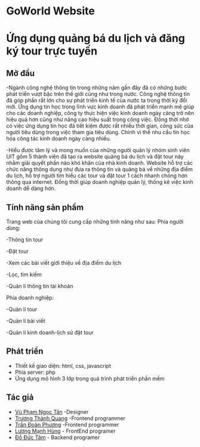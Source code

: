 # GoWorld Website
# Ứng dụng quảng bá du lịch và đăng ký tour trực tuyến

## Mở đầu
-Ngành công nghệ thông tin trong những năm gần đây đã có những bước phát triển vượt bậc trên thế giới cũng như trong nước. Công nghệ thông tin đã góp phần rất lớn cho sự phát triển kinh tế của nước ta trong thời kỳ đổi mới. Ứng dụng tin học trong lĩnh vực kinh doanh đã phát triển mạnh mẽ giúp cho các doanh nghiệp, công ty thực hiện việc kinh doanh ngày càng trở nên hiệu quả hơn cũng như nâng cao hiệu suất trong công việc. Đồng thời nhờ có việc ứng dụng tin học đã tiết kiệm được rất nhiều thời gian, công sức của người tiêu dùng trong việc tham gia tiêu dùng. Chính vì thế nhu cầu tin học hóa công tác kinh doanh ngày càng nhiều. 

-Hiểu được tâm lý và mong muốn của những người quản lý nhóm sinh viên UIT gồm 5 thành viên đã tạo ra website quảng bá du lịch và đặt tour này nhằm giải quyết phần nào khó khăn của nhà kinh doanh. Website hỗ trợ các chức năng thông dụng như đưa ra thông tin và quảng bá về những địa điểm du lịch, hỗ trợ người tìm hiểu các tour và đặt tour 1 cách nhanh chóng hơn thông qua internet. Đồng thời giúp doanh nghiệp quản lý, thống kê việc kinh doanh dễ dàng hơn.

## Tính năng sản phẩm
Trang web của chúng tôi cung cấp những tính năng như sau:
Phía người dùng: 

-Thông tin tour

-Đặt tour

-Xem các bài viết giới thiệu về địa điểm du lịch

-Lọc, tìm kiếm

-Quản lí thông tin tài khoản

Phía doanh nghiệp: 

-Quản lí tour

-Quản lí bài viết

-Quản lí kinh doanh-lịch sử đặt tour

## Phát triển
- Thiết kế giao diện: html, css, javascript
- Phía server: php
- Ứng dụng mô hình 3 lớp trong quá trình phát triển phần mềm

## Tác giả
- [Vũ Phạm Ngọc Tân](https://www.facebook.com/TempestnoNT) -Designer
- [Trương Thành Quang](https://www.facebook.com/profile.php?id=100011445352756) -Frontend programmer
- [Trần Đoàn Phương](https://www.facebook.com/Luftmensch2001) -Frontend programmer
- [Lương Mạnh Hùng](https://www.facebook.com/NIH813) - FrontEnd programer
- [Đỗ Đức Tâm](https://www.facebook.com/qsasasasasa) - Backend programer
